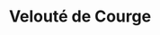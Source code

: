 ---
layout: recette
categories: [recettes]
hidden: true
lang: fr
sitemap: true
title: Velouté de Courge
type: sel
utensils:
  - econome
  - couteau
  - casserole
  - passoire
  - poele
  - mixeur-droit
recettes:
  Classique:
    ingredients: 
      - nom: courge
      - nom: oignon
      - nom: ail
      - nom: crème fraîche
      - nom: muscade
      - nom: paprika doux
    etapes:
      - label: Préparation 1/2
        details:
          - Peler la courge
          - Couper la courge en gros dés
          - Faire cuire la courge dans de l'eau bouillante
          - Égoutter quand la courge est cuite
      - label: Préparation 2/2
        details:   
          - Faire revenir l’oignon
          - Ajouter l’ail et les épices
          - Cuire à feu doux pendant quelques minutes
          - Réserver
      - label: Assemblage
        details:
          - Tout verser dans un saladier
          - Mixer 
          - Ajouter la crème fraîche
          - Saler et poivrer
---